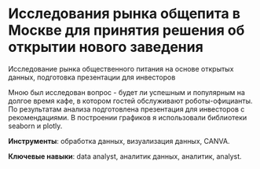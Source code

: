 # Исследования рынка общепита в Москве для принятия решения об открытии нового заведения

Исследование рынка общественного питания на основе открытых данных, подготовка презентации для инвесторов

Мною был исследован вопрос - будет ли успешным и популярным на долгое время кафе, в
котором гостей обслуживают роботы-официанты. По результатам анализа подготовлена
презентация для инвесторов с рекомендациями. В построении графиков я использовали
библиотеки seaborn и plotly.

**Инструменты**: обработка данных, визуализация данных, CANVA.


**Ключевые навыки**: data analyst, аналитик данных, аналитик, analyst.


```python

```
